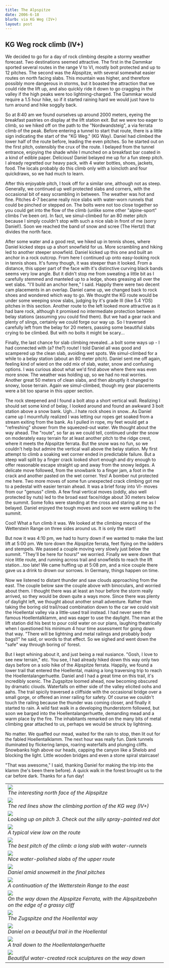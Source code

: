 ```yaml
---
title: The Alpspitze
date: 2006-6-18
blurb: via KG Weg (IV+)
layout: post
---
```


<h2>KG Weg rock climb (IV+)</h2>

We decided to go for a day of rock climbing despite a stormy weather forecast. Two destinations seemed attractive. The first in the Dammkar sported several routes in the range V to VI, mostly bolt protected and up to 12 pitches. The second was the Alpspitze, with several somewhat easier routes on north facing slabs. This mountain was higher, and therefore possibly more dangerous in storms, but it boasted the attraction that we could ride the lift up, and also quickly ride it down to go cragging in the valley if the high peaks were too lightning-charged. The Dammkar would require a 1.5 hour hike, so if it started raining hard we would just have to turn around and hike soggily back.


So at 8:40 am we found ourselves up around 2000 meters, eyeing the breakfast pastries on display at the lift station exit. But we were too eager to climb, so we hiked off on the path to the "Nordwandsteig", a via ferrata climb of the peak. Before entering a tunnel to start that route, there is a little sign indicating the start of the "KG Weg." (KG Way). Daniel had climbed the lower half of the route before, leading the even pitches. So he started out on the first pitch, ostensibly the crux of the route. I belayed from the tunnel entrance, enjoying the shade while I munched on a breakfast bar coated in a kind of edible paper. Delicious! Daniel belayed me up for a fun steep pitch. I already regretted our heavy pack, with 4 water bottles, shoes, jackets, food. The locals probably do this climb only with a loincloth and four quickdraws, so we had much to learn.


After this enjoyable pitch, I took off for a similar one, although not as steep. Generally, we continued up well protected slabs and corners, with the occasional bit of easy scrambling in between. The weather was hot and fine. Pitches 4-7 became really nice slabs with water-worn runnels that could be pinched or stepped on. The bolts were not too close together so you could get into the flow of the climb (unlike some other "alpine-sport" climbs I've been on). In fact, we simul-climbed for an 80 meter pitch because I simply couldn't stop with such a nice slab in front of me (sorry Daniel!). Soon we reached the band of snow and scree (The Hertzl) that divides the north face.


After some water and a good rest, we hiked up in tennis shoes, where Daniel kicked steps up a short snowfield for us. More scrambling and hiking led to another steeper snowfield. Daniel kicked up this one and built an anchor in a rock outcrop. From here I continued up onto easy-looking rock in tennis shoes. It's funny though, it was steeper than it looked. From a distance, this upper part of the face with it's distinctive curving black bands seems very low angle. But it didn't stop me from sweating a little bit as I carefully stemmed and manteled up to a ledge, shoes greasing all over the wet slabs. "I'll build an anchor here," I said. Happily there were two decent cam placements in an overlap. Daniel came up, we changed back to rock shoes and wondered which way to go. We thought the KG route would be under some weeping snow slabs, judging by it's grade III (like 5.4 YDS) pitches in this section. Another route to the left looked more attractive as it had bare rock, although it promised no intermediate protection between belay stations (assuming you could find them). But we had a gear rack and plenty of slings, certainly we could forge our way up. So I traversed carefully left from the belay for 20 meters, passing some beautiful slabs crying to be climbed. But with no bolts it might be scary...


Finally, the last chance for slab climbing revealed...a bolt some ways up - I had connected with (a? the?) route! I told Daniel all was good and scampered up the clean slab, avoiding wet spots. We simul-climbed for a while to a belay station (about an 80 meter pitch). Daniel sent me off again, feeling kind of wierd on the odd mix of slab, water, snow and confusing options. I was curious about what we'd find above where there was even more snow. The weather was holding up, so we had no real worries. Another great 50 meters of clean slabs, and then abruptly it changed to snowy, loose terrain. Again we simul-climbed, though my gear placements were a bit too sparse in this upper section.


The rock steepened and I found a bolt atop a short vertical wall. Realizing I should set some kind of belay, I looked around and found an awkward 3 bolt station above a snow bank. Ugh...I hate rock shoes in snow...As Daniel came up I mournfully realized I was letting our ropes get soaked from a stream exiting from the bank. As I pulled in rope, my feet would get a "refreshing" shower from the squeezed-out water. We thought about the way ahead. The "route", so far as we could tell, continued under the snow on moderately easy terrain for at least another pitch to the ridge crest, where it meets the Alpspitze ferrata. But the snow was no fun, so we couldn't help but admire the vertical wall above the belay station. My first attempt to climb a soaking wet corner ended in predictable failure. But a steep wall split by a finger crack looked short enough and dry enough to offer reasonable escape straight up and away from the snowy ledges. A delicate move followed, from the snowbank to a finger jam, a foot in the crack and another pasted on the wet corner. Yes! A bomber nut protected me here. Two more moves of some fun unexpected crack climbing got me to a pedestal with easier terrain ahead. It was a brief foray into VI- moves from our "genuss" climb. A few final vertical moves (oddly, also well protected by nuts) led to the broad east face/ridge about 30 meters below the summit. Some folks were standing at the cross and staring at me as I belayed. Daniel enjoyed the tough moves and soon we were walking to the summit.


Cool! What a fun climb it was. We looked at the climbing mecca of the Wetterstein Range on three sides around us. It is only the start!


But now it was 4:10 pm, we had to hurry down if we wanted to make the last lift at 5:00 pm. We tore down the Alpspitze ferrata, feet flying on the ladders and stempels. We passed a couple moving very slowly just below the summit. "They'll be here for hours!" we worried. Finally we were down that nice little route, and running across trail and snowfields to reach the lift station...too late! We came huffing up at 5:08 pm, and a nice couple there gave us a drink to drown our sorrows. In Germany, things happen on time.


Now we listened to distant thunder and saw clouds approaching from the east. The couple below saw the couple above with binoculars, and worried about them. I thought there was at least an hour before the storm really arrived, so they would be down quite a ways more. Since there was plenty of daylight left, we thought about another small adventure. Rather than taking the boring old trail/road combination down to the car we could visit the Hoellental valley via a little-used trail instead. I had never seen the famous Hoellentalklamm, and was eager to use the daylight. The man at the lift station did his best to pour cold water on our plans, laughing theatrically when I questioned his minimum 4 hour time assessment for going down that way. "There will be lightning and metal railings and probably body bags!!" he said, or words to that effect. So we sighed and went down the "safe" way through boring ol' forest.


But I kept whining about it, and just being a real nusiance. "Gosh, I love to see new terrain," etc. You see, I had already hiked down this way only two days before on a solo hike of the Alpspitze ferrata. Happily, we found a lower trail that entered the Hoellental, making a long traversing trip to reach the Hoellentalangerhuette. Daniel and I had a great time on this trail, it's incredibly scenic. The Zugspitze loomed ahead, now becoming obscured by dramatic clouds. Waterfalls on either side of the valley elicited oohs and aahs. The trail spicily traversed a cliffside with the occasional bridge over a small gorge, or offered an inner railing for safety. Of course we couldn't touch the railing because the thunder was coming closer, and finally it started to rain. A wild fast walk in a developing thunderstorm followed, but soon we barged into the Hoellentalangerhuette, demanding mead and a warm place by the fire. The inhabitants remarked on the many bits of metal climbing gear attached to us, perhaps we would be struck by lightning.


No matter. We quaffed our mead, waited for the rain to stop, then lit out for the fabled Hoellentalklamm. The next hour was really fun. Dank tunnels illuminated by flickering lamps, roaring waterfalls and plunging cliffs. Snowbanks high above our heads, capping the canyon like a Shelob and blocking the light. Little wooden bridges and even a stone spiral staircase!


"That was awesome," I said, thanking Daniel for making the trip into the klamm (he's been there before). A quick walk in the forest brought us to the car before dark. Thanks for a fun day!


<table>
<tr><td>
<a href="images/articles/trips/2006/alpspitzegood.jpg"><img src="images/articles/trips/2006/alpspitzegood.jpg"></a><br>
<i>The interesting north face of the Alpspitze</i>
</td></tr>
<tr><td>
<a href="images/articles/trips/2006/kgwegroute.jpg"><img src="images/articles/trips/2006/kgwegroute.jpg"></a><br>
<i>The red lines show the climbing portion of the KG weg (IV+)</i>
</td></tr>
<tr><td>
<a href="images/articles/trips/2006/onlowerkg.jpg"><img src="images/articles/trips/2006/onlowerkg.jpg"></a><br>
<i>Looking up on pitch 3. Check out the silly spray-painted red dot</i>
</td></tr>
<tr><td>
<a href="images/articles/trips/2006/viewonlower.jpg"><img src="images/articles/trips/2006/viewonlower.jpg"></a><br>
<i>A typical view low on the route</i>
</td></tr>
<tr><td>
<a href="images/articles/trips/2006/slabsonlower.jpg"><img src="images/articles/trips/2006/slabsonlower.jpg"></a><br>
<i>The best pitch of the climb: a long slab with water-runnels</i>
</td></tr>
<tr><td>
<a href="images/articles/trips/2006/kgwegupper.jpg"><img src="images/articles/trips/2006/kgwegupper.jpg"></a><br>
<i>Nice water-polished slabs of the upper route</i>
</td></tr>
<tr><td>
<a href="images/articles/trips/2006/finalslabs.jpg"><img src="images/articles/trips/2006/finalslabs.jpg"></a><br>
<i>Daniel amid snowmelt in the final pitches</i>
</td></tr>
<tr><td>
<a href="images/articles/trips/2006/vieweast.jpg"><img src="images/articles/trips/2006/vieweast.jpg"></a><br>
<i>A continuation of the Wetterstein Range to the east</i>
</td></tr>
<tr><td>
<a href="images/articles/trips/2006/destobahn.jpg"><img src="images/articles/trips/2006/destobahn.jpg"></a><br>
<i>On the way down the Alpspitze Ferrata, with the Alpspitzebahn on the edge of a grassy cliff</i>
</td></tr>
<tr><td>
<a href="images/articles/trips/2006/hoellental.jpg"><img src="images/articles/trips/2006/hoellental.jpg"></a><br>
<i>The Zugspitze and the Hoellental way</i>
</td></tr>
<tr><td>
<a href="images/articles/trips/2006/gorillainmist.jpg"><img src="images/articles/trips/2006/gorillainmist.jpg"></a><br>
<i>Daniel on a beautiful trail in the Hoellental</i>
</td></tr>
<tr><td>
<a href="images/articles/trips/2006/intohoellental.jpg"><img src="images/articles/trips/2006/intohoellental.jpg"></a><br>
<i>A trail down to the Hoellentalangerhuette</i>
</td></tr>
<tr><td>
<a href="images/articles/trips/2006/pools.jpg"><img src="images/articles/trips/2006/pools.jpg"></a><br>
<i>Beautiful water-created rock sculptures on the way down</i>
</td></tr>
</table>
